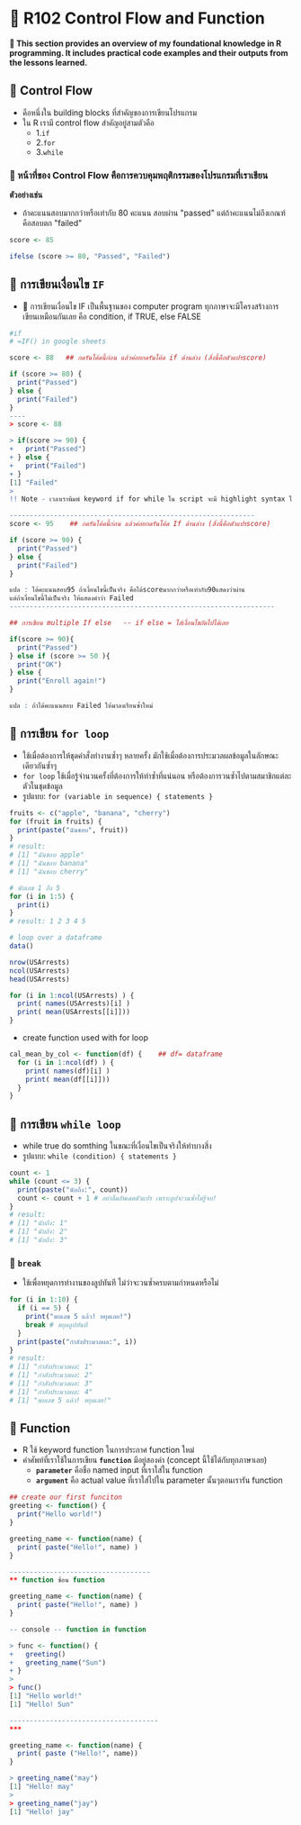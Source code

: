 # 🌻 R102 Control Flow and Function
**📝 This section provides an overview of my foundational knowledge in R programming. It includes practical code examples and their outputs from the lessons learned.**
## 🍁 Control Flow 
- คือหนึ่งใน building blocks ที่สำคัญของการเขียนโปรแกรม
- ใน R เรามี control flow สำคัญอยู่สามตัวคือ
  - 1.`if`
  - 2.`for`
  - 3.`while`
### 🌵 หน้าที่ของ Control Flow คือการควบคุมพฤติกรรมของโปรแกรมที่เราเขียน 
**ตัวอย่างเช่น**
- ถ้าคะแนนสอบมากกว่าหรือเท่ากับ 80 คะแนน สอบผ่าน "passed" แต่ถ้าคะแนนไม่ถึงเกณฑ์คือสอบตก "failed"
```r
score <- 85

ifelse (score >= 80, "Passed", "Failed")
```
## 🍁 การเขียนเงื่อนไข `IF`
- 🌵 การเขียนเงื่อนไข IF เป็นพื้นฐานของ computer program ทุกภาษาจะมีโครงสร้างการเขียนเหมือนกันเลย คือ condition, if TRUE, else FALSE
```r
#if 
# =IF() in google sheets

score <- 88   ## กดรันโค้ดนี้ก่อน แล้วค่อยกดรันโค้ด if ด้านล่าง (สิ่งนี้คือตัวแปรscore)

if (score >= 80) {
  print("Passed")
} else {
  print("Failed")
}
----
> score <- 88 

> if(score >= 90) {
+   print("Passed")
+ } else {
+   print("Failed")
+ }
[1] "Failed"
> 
!! Note - เวลาเราพิมพ์ keyword if for while ใน script จะมี highlight syntax ให้เราด้วย

-------------------------------------------------------------
score <- 95    ## กดรันโค้ดนี้ก่อน แล้วค่อยกดรันโค้ด If ด้านล่าง (สิ่งนี้คือตัวแปรscore)

if (score >= 90) {
  print("Passed")
} else {
  print("Failed")
}

แปล : ได้คะแนนสอบ95 ถ้าเงื่อนไขนี้เป็นจริง คือได้scoreมากกว่าหรือเท่ากับ90แสดงว่าผ่าน
แต่ถ้าเงื่อนไขนี้ไม่เป็นจริง ให้แสดงคำว่า Failed 
------------------------------------------------------------------

## การเขียน multiple If else   -- if else = ใส่เงื่อนไขถัดไปได้เลย

if(score >= 90){
  print("Passed")
} else if (score >= 50 ){
  print("OK")
} else {
  print("Enroll again!")
}

แปล : ถ้าได้คะแนนสอบ Failed ให้มาลงเรียนซ้ำใหม่  

```

## 🍁 การเขียน `for loop`
- ใช้เมื่อต้องการให้ชุดคำสั่งทำงานซ้ำๆ หลายครั้ง มักใช้เมื่อต้องการประมวลผลข้อมูลในลักษณะเดียวกันซ้ำๆ
- `for loop` ใช้เมื่อรู้จำนวนครั้งที่ต้องการให้ทำซ้ำที่แน่นอน หรือต้องการวนซ้ำไปตามสมาชิกแต่ละตัวในชุดข้อมูล
- รูปแบบ: `for (variable in sequence) { statements }`
```r
fruits <- c("apple", "banana", "cherry")
for (fruit in fruits) {
  print(paste("ฉันชอบ", fruit))
}
# result:
# [1] "ฉันชอบ apple"
# [1] "ฉันชอบ banana"
# [1] "ฉันชอบ cherry"
```
```r
# นับเลข 1 ถึง 5
for (i in 1:5) {
  print(i)
}
# result: 1 2 3 4 5
```
```r
# loop over a dataframe
data()

nrow(USArrests)
ncol(USArrests)
head(USArrests)

for (i in 1:ncol(USArrests) ) {
  print( names(USArrests)[i] )
  print( mean(USArrests[[i]]))
}

```
- create function used with for loop
```r
cal_mean_by_col <- function(df) {    ## df= dataframe
  for (i in 1:ncol(df) ) {
    print( names(df)[i] )
    print( mean(df[[i]]))
  }
}
```
## 🍁 การเขียน `while loop`
- while true do somthing ในขณะที่เงื่อนไขเป็นจริงให้ทำบางสิ่ง
- รูปแบบ: `while (condition) { statements }`
```r
count <- 1
while (count <= 3) {
  print(paste("นับถึง:", count))
  count <- count + 1 # อย่าลืมอัพเดตตัวแปร เพราะลูปจะวนซ้ำไม่รู้จบ!
}
# result:
# [1] "นับถึง: 1"
# [1] "นับถึง: 2"
# [1] "นับถึง: 3"
```
###  🌻 `break`
- ใช้เพื่อหยุดการทำงานของลูปทันที ไม่ว่าจะวนซ้ำครบตามกำหนดหรือไม่
```r
for (i in 1:10) {
  if (i == 5) {
    print("พบเลข 5 แล้ว! หยุดเลย!")
    break # หยุดลูปทันที
  }
  print(paste("กำลังประมวลผล:", i))
}
# result:
# [1] "กำลังประมวลผล: 1"
# [1] "กำลังประมวลผล: 2"
# [1] "กำลังประมวลผล: 3"
# [1] "กำลังประมวลผล: 4"
# [1] "พบเลข 5 แล้ว! หยุดเลย!"
```
## 🍁 Function
- R ใช้ keyword function ในการประกาศ function ใหม่
- คำศัพท์ที่เราใช้ในการเขียน **`function`** มีอยู่สองคำ (concept นี้ใช้ได้กับทุกภาษาเลย)
  - **`parameter`** คือชื่อ named input ที่เราใส่ใน function
  - **`argument`** คือ actual value ที่เราใส่ไปใน parameter นั้นๆตอนเรารัน function
```r
## create our first funciton
greeting <- function() {
  print("Hello world!")
}

greeting_name <- function(name) {
  print( paste("Hello!", name) )
}

-----------------------------------
** function ซ้อน function 

greeting_name <- function(name) {   
  print( paste("Hello!", name) )
}

-- console -- function in function 

> func <- function() {
+   greeting()
+   greeting_name("Sun")
+ }
> 
> func()
[1] "Hello world!"
[1] "Hello! Sun"

-------------------------------------
***

greeting_name <- function(name) {
  print( paste ("Hello!", name))
}

> greeting_name("may")
[1] "Hello! may"
> 
> greeting_name("jay")
[1] "Hello! jay"
```
